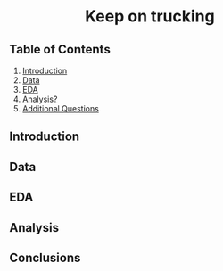   <h1 align="center">
	  Keep on trucking 
  </h1>
  
 ## Table of Contents
1. [Introduction](#Introduction)
2. [Data](#Data)
3. [EDA](#EDA)
4. [Analysis?](#Analysis)
5. [Additional Questions](#Conclusions)

## Introduction

## Data

## EDA

## Analysis

## Conclusions 

